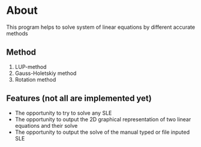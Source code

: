 # About

This program helps to solve system of linear equations by different accurate methods

## Method

1. LUP-method
1. Gauss-Holetskiy method
1. Rotation method

## Features (not all are implemented yet)

- The opportunity to try to solve any SLE
- The opportunity to output the 2D graphical representation of two linear equations and their solve
- The opportunity to output the solve of the manual typed or file inputed SLE
